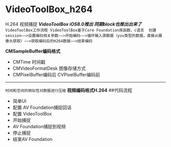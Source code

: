 # VideoToolBox_h264
H.264  视频捕捉
***VideoToolBox iOS8.0推出   同期block也推出出来了***
`VideoToolBox工作流程
VideoToolBox基于Core Foundation库函数，c语言 
创建session——>设置编码相关参数——>开始编码——>循环输入源数据（yuv类型的数据，直接从摄像头获取）——>获取编码后的H264数据——>结束编码`

**CMSampleBuffer编码格式**
- CMTime 时间戳
- CMVideoFormatDesk 图像存储方式
- CMPixelBuffer编码后   CVPixelBuffer编码前
***

`时间和空间的相似性对数据进行压缩`
**视频编码格式H.264**
##代码流程
- 简单UI
- 配置 AV Foundation捕捉回话
- 配置  VideoToolBox
- 开始捕捉
- AV Foundation捕捉到视频
- 停止捕捉
- 结束AV Foundation
